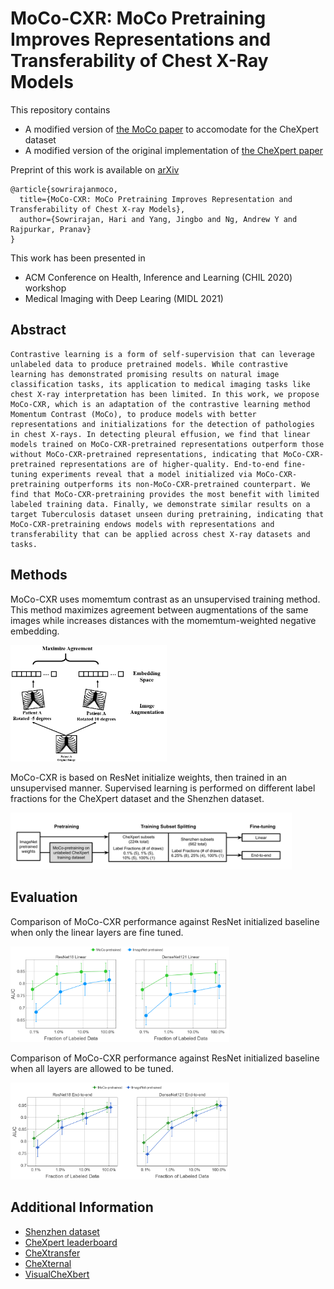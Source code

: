 # MoCo-CXR: MoCo Pretraining Improves Representations and Transferability of Chest X-Ray Models

This repository contains
* A modified version of [the MoCo paper](https://github.com/facebookresearch/moco) to accomodate for the CheXpert dataset
* A modified version of the original implementation of [the CheXpert paper](https://arxiv.org/pdf/1901.07031.pdf)

Preprint of this work is available on [arXiv](https://arxiv.org/pdf/2010.05352.pdf)
```
@article{sowrirajanmoco,
  title={MoCo-CXR: MoCo Pretraining Improves Representation and Transferability of Chest X-ray Models},
  author={Sowrirajan, Hari and Yang, Jingbo and Ng, Andrew Y and Rajpurkar, Pranav}
}
```

This work has been presented in
* ACM Conference on Health, Inference and Learning (CHIL 2020) workshop
* Medical Imaging with Deep Learing (MIDL 2021)

## Abstract
```
Contrastive learning is a form of self-supervision that can leverage unlabeled data to produce pretrained models. While contrastive learning has demonstrated promising results on natural image classification tasks, its application to medical imaging tasks like chest X-ray interpretation has been limited. In this work, we propose MoCo-CXR, which is an adaptation of the contrastive learning method Momentum Contrast (MoCo), to produce models with better representations and initializations for the detection of pathologies in chest X-rays. In detecting pleural effusion, we find that linear models trained on MoCo-CXR-pretrained representations outperform those without MoCo-CXR-pretrained representations, indicating that MoCo-CXR-pretrained representations are of higher-quality. End-to-end fine-tuning experiments reveal that a model initialized via MoCo-CXR-pretraining outperforms its non-MoCo-CXR-pretrained counterpart. We find that MoCo-CXR-pretraining provides the most benefit with limited labeled training data. Finally, we demonstrate similar results on a target Tuberculosis dataset unseen during pretraining, indicating that MoCo-CXR-pretraining endows models with representations and transferability that can be applied across chest X-ray datasets and tasks.
```

## Methods

MoCo-CXR uses momemtum contrast as an unsupervised training method. This method maximizes agreement between augmentations of the same images while increases distances with the momemtum-weighted negative embedding.

<img src="image_source/contrastive_learning.PNG" alt="drawing" width="250"/>

MoCo-CXR is based on ResNet initialize weights, then trained in an unsupervised manner. Supervised learning is performed on different label fractions for the CheXpert dataset and the Shenzhen dataset.

<img src="image_source/moco_flowchart_new.PNG" alt="drawing" width="450"/>


## Evaluation

Comparison of MoCo-CXR performance against ResNet initialized baseline when only the linear layers are fine tuned.

<img src="image_source/cx_all_last_ci.PNG" alt="drawing" width="350"/>

Comparison of MoCo-CXR performance against ResNet initialized baseline when all layers are allowed to be tuned.

<img src="image_source/cx_all_full_ci.PNG" alt="drawing" width="350"/>

## Additional Information

* [Shenzhen dataset](https://qims.amegroups.com/article/view/5132/6030)
* [CheXpert leaderboard](https://stanfordmlgroup.github.io/competitions/chexpert/)
* [CheXtransfer](https://www.chilconference.org/proceeding_P11.html)
* [CheXternal](https://www.chilconference.org/proceeding_P12.html)
* [VisualCheXbert](https://www.chilconference.org/proceeding_P10.html)